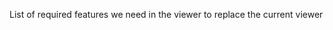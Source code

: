 List of required features we need in the viewer to replace the current viewer












 




    


